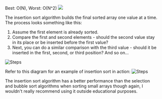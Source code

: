 Best: O(N), Worst: O(N^2)
![](https://res.cloudinary.com/practicaldev/image/fetch/s--6pvtQQNP--/c_limit%2Cf_auto%2Cfl_progressive%2Cq_66%2Cw_880/https://dev-to-uploads.s3.amazonaws.com/i/tl0warawos46qnenoq33.gif)

The insertion sort algorithm builds the final sorted array one value at a time. The process looks something like this:

1. Assume the first element is already sorted.
2. Compare the first and second elements - should the second value stay in its place or be inserted before the first value?
3. Next, you can do a similar comparison with the third value - should it be inserted in the first, second, or third position? And so on...

![Steps](https://res.cloudinary.com/practicaldev/image/fetch/s---bIcRugF--/c_limit%2Cf_auto%2Cfl_progressive%2Cq_66%2Cw_880/https://dev-to-uploads.s3.amazonaws.com/i/osft7ojymgp8jroekxxu.gif)

Refer to this diagram for an example of insertion sort in action:
![Steps](https://res.cloudinary.com/practicaldev/image/fetch/s--98gGOQtF--/c_limit%2Cf_auto%2Cfl_progressive%2Cq_auto%2Cw_880/https://dev-to-uploads.s3.amazonaws.com/i/kdcqz1o3weeqjxwcdfpq.png)

The insertion sort algorithm has a better performance than the selection and bubble sort algorithms when sorting small arrays though again, I wouldn't really recommend using it outside educational purposes.

